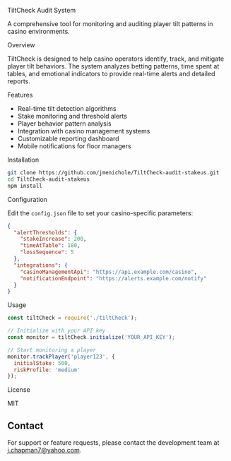 

TiltCheck Audit System

A comprehensive tool for monitoring and auditing player tilt patterns in casino environments.

Overview

TiltCheck is designed to help casino operators identify, track, and mitigate player tilt behaviors. The system analyzes betting patterns, time spent at tables, and emotional indicators to provide real-time alerts and detailed reports.

Features

- Real-time tilt detection algorithms
- Stake monitoring and threshold alerts
- Player behavior pattern analysis
- Integration with casino management systems
- Customizable reporting dashboard
- Mobile notifications for floor managers

Installation

```bash
git clone https://github.com/jmenichole/TiltCheck-audit-stakeus.git
cd TiltCheck-audit-stakeus
npm install
```

Configuration

Edit the `config.json` file to set your casino-specific parameters:

```json
{
  "alertThresholds": {
    "stakeIncrease": 200,
    "timeAtTable": 180,
    "lossSequence": 5
  },
  "integrations": {
    "casinoManagementApi": "https://api.example.com/casino",
    "notificationEndpoint": "https://alerts.example.com/notify"
  }
}
```

Usage

```javascript
const tiltCheck = require('./tiltCheck');

// Initialize with your API key
const monitor = tiltCheck.initialize('YOUR_API_KEY');

// Start monitoring a player
monitor.trackPlayer('player123', {
  initialStake: 500,
  riskProfile: 'medium'
});
```

License

MIT

## Contact

For support or feature requests, please contact the development team at j.chapman7@yahoo.com.

